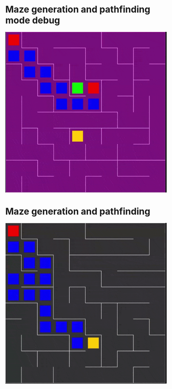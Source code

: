 # Maze generation and pathfinding mode debug
![Example runing of maze generation and search with pathfinding](./assets/maze_generation.gif)
# Maze generation and pathfinding
![Example runing of maze generation and search with pathfinding](./assets/maze_generation_v2.gif)
